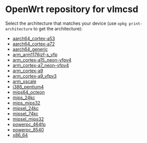 OpenWrt repository for vlmcsd
========

Select the architecture that matches your device (use `opkg print-architecture` to get the architecture):

* [aarch64_cortex-a53](aarch64_cortex-a53/)
* [aarch64_cortex-a72](aarch64_cortex-a72/)
* [aarch64_generic](aarch64_generic/)
* [arm_arm1176jzf-s_vfp](arm_arm1176jzf-s_vfp/)
* [arm_cortex-a15_neon-vfpv4](arm_cortex-a15_neon-vfpv4/)
* [arm_cortex-a7_neon-vfpv4](arm_cortex-a7_neon-vfpv4/)
* [arm_cortex-a9](arm_cortex-a9/)
* [arm_cortex-a9_vfpv3](arm_cortex-a9_vfpv3/)
* [arm_xscale](arm_xscale/)
* [i386_pentium4](i386_pentium4/)
* [mips64_octeon](mips64_octeon/)
* [mips_24kc](mips_24kc/)
* [mips_mips32](mips_mips32/)
* [mipsel_24kc](mipsel_24kc/)
* [mipsel_74kc](mipsel_74kc/)
* [mipsel_mips32](mipsel_mips32/)
* [powerpc_464fp](powerpc_464fp/)
* [powerpc_8540](powerpc_8540/)
* [x86_64](x86_64/)
